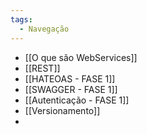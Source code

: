 ```yaml
---
tags:
  - Navegação
---
```

- [[O que são WebServices]]
- [[REST]]
- [[HATEOAS - FASE 1]]
- [[SWAGGER - FASE 1]]
- [[Autenticação - FASE 1]]
- [[Versionamento]]
- 